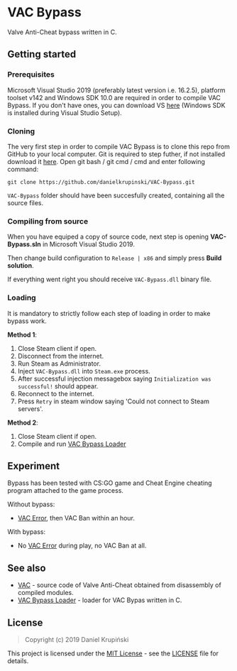 # VAC Bypass

Valve Anti-Cheat bypass written in C.

## Getting started

### Prerequisites
Microsoft Visual Studio 2019 (preferably latest version i.e. 16.2.5), platform toolset v142 and Windows SDK 10.0 are required in order to compile VAC Bypass. If you don't have ones, you can download VS [here](https://visualstudio.microsoft.com/) (Windows SDK is installed during Visual Studio Setup).

### Cloning
The very first step in order to compile VAC Bypass is to clone this repo from GitHub to your local computer. Git is required to step futher, if not installed download it [here](https://git-scm.com). Open git bash / git cmd / cmd and enter following command:
```
git clone https://github.com/danielkrupinski/VAC-Bypass.git
```
`VAC-Bypass` folder should have been succesfully created, containing all the source files.

### Compiling from source
When you have equiped a copy of source code, next step is opening **VAC-Bypass.sln** in Microsoft Visual Studio 2019.

Then change build configuration to `Release | x86` and simply press **Build solution**.

If everything went right you should receive `VAC-Bypass.dll`  binary file.

### Loading

It is mandatory to strictly follow each step of loading in order to make bypass work.

**Method 1**:
1. Close Steam client if open.
1. Disconnect from the internet.
1. Run Steam as Administrator.
1. Inject `VAC-Bypass.dll` into `Steam.exe` process.
1. After successful injection messagebox saying `Initialization was successful!` should appear.
1. Reconnect to the internet.
1. Press `Retry` in steam window saying 'Could not connect to Steam servers'.

**Method 2**:
1. Close Steam client if open.
1. Compile and run [VAC Bypass Loader](https://github.com/danielkrupinski/VAC-Bypass-Loader)

## Experiment
Bypass has been tested with CS:GO game and Cheat Engine cheating program attached to the game process.

Without bypass:
* [VAC Error](https://support.steampowered.com/kb_article.php?ref=2117-ilzv-2837), then VAC Ban within an hour.

With bypass:
* No [VAC Error](https://support.steampowered.com/kb_article.php?ref=2117-ilzv-2837) during play, no VAC Ban at all.

## See also
- [VAC](https://github.com/danielkrupinski/vac) - source code of Valve Anti-Cheat obtained from disassembly of compiled modules.
- [VAC Bypass Loader](https://github.com/danielkrupinski/vac) - loader for VAC Bypas written in C.

## License
> Copyright (c) 2019 Daniel Krupiński

This project is licensed under the [MIT License](https://opensource.org/licenses/mit-license.php) - see the [LICENSE](LICENSE) file for details.
